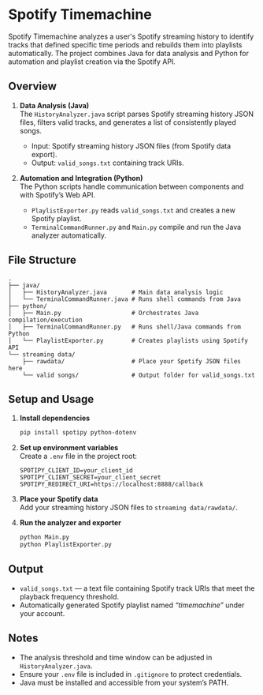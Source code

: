 # Spotify Timemachine

Spotify Timemachine analyzes a user's Spotify streaming history to identify tracks that defined specific time periods and rebuilds them into playlists automatically. The project combines Java for data analysis and Python for automation and playlist creation via the Spotify API.

## Overview

1. **Data Analysis (Java)**  
   The `HistoryAnalyzer.java` script parses Spotify streaming history JSON files, filters valid tracks, and generates a list of consistently played songs.  
   - Input: Spotify streaming history JSON files (from Spotify data export).  
   - Output: `valid_songs.txt` containing track URIs.

2. **Automation and Integration (Python)**  
   The Python scripts handle communication between components and with Spotify’s Web API.  
   - `PlaylistExporter.py` reads `valid_songs.txt` and creates a new Spotify playlist.  
   - `TerminalCommandRunner.py` and `Main.py` compile and run the Java analyzer automatically.

## File Structure

```
.
├── java/
│   ├── HistoryAnalyzer.java       # Main data analysis logic
│   └── TerminalCommandRunner.java # Runs shell commands from Java
├── python/
│   ├── Main.py                    # Orchestrates Java compilation/execution
│   ├── TerminalCommandRunner.py   # Runs shell/Java commands from Python
│   └── PlaylistExporter.py        # Creates playlists using Spotify API
└── streaming data/
    ├── rawdata/                   # Place your Spotify JSON files here
    └── valid songs/               # Output folder for valid_songs.txt
```

## Setup and Usage

1. **Install dependencies**
   ```bash
   pip install spotipy python-dotenv
   ```

2. **Set up environment variables**  
   Create a `.env` file in the project root:
   ```
   SPOTIPY_CLIENT_ID=your_client_id
   SPOTIPY_CLIENT_SECRET=your_client_secret
   SPOTIPY_REDIRECT_URI=https://localhost:8888/callback
   ```

3. **Place your Spotify data**  
   Add your streaming history JSON files to `streaming data/rawdata/`.

4. **Run the analyzer and exporter**
   ```bash
   python Main.py
   python PlaylistExporter.py
   ```

## Output

- `valid_songs.txt` — a text file containing Spotify track URIs that meet the playback frequency threshold.  
- Automatically generated Spotify playlist named *“timemachine”* under your account.

## Notes

- The analysis threshold and time window can be adjusted in `HistoryAnalyzer.java`.  
- Ensure your `.env` file is included in `.gitignore` to protect credentials.  
- Java must be installed and accessible from your system’s PATH.